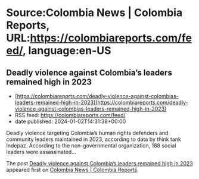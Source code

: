 # Source:Colombia News | Colombia Reports, URL:https://colombiareports.com/feed/, language:en-US

## Deadly violence against Colombia’s leaders remained high in 2023
 - [https://colombiareports.com/deadly-violence-against-colombias-leaders-remained-high-in-2023](https://colombiareports.com/deadly-violence-against-colombias-leaders-remained-high-in-2023)
 - RSS feed: https://colombiareports.com/feed/
 - date published: 2024-01-02T14:31:38+00:00

<p>Deadly violence targeting Colombia&#8217;s human rights defenders and community leaders maintained in 2023, according to data by think tank Indepaz. According to the non-governmental organization, 188 social leaders were assassinated&#8230;</p>
<p>The post <a href="https://colombiareports.com/deadly-violence-against-colombias-leaders-remained-high-in-2023/" rel="nofollow">Deadly violence against Colombia&#8217;s leaders remained high in 2023</a> appeared first on <a href="https://colombiareports.com" rel="nofollow">Colombia News | Colombia Reports</a>.</p>

